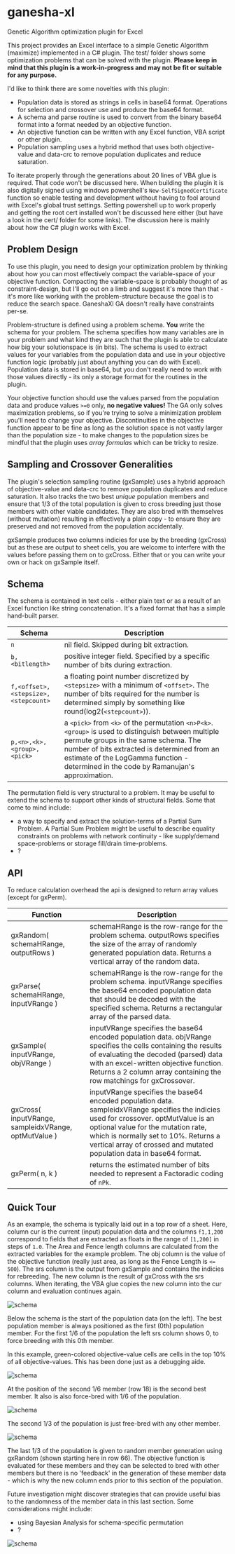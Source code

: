 # ganesha-xl
Genetic Algorithm optimization plugin for Excel

This project provides an Excel interface to a simple Genetic Algorithm (maximize) implemented in a C# plugin. The test/ folder shows some
 optimization problems that can be solved with the plugin. **Please keep in mind that this plugin is a work-in-progress and may
 not be fit or suitable for any purpose.**

I'd like to think there are some novelties with this plugin:

* Population data is stored as strings in cells in base64 format. Operations for selection and crossover use and produce the base64 format.
* A schema and parse routine is used to convert from the binary base64 format into a format needed by an objective function.
* An objective function can be written with any Excel function, VBA script or other plugin.
* Population sampling uses a hybrid method that uses both objective-value and data-crc to remove population duplicates and reduce saturation.

To iterate properly through the generations about 20 lines of VBA glue is required. That code won't be discussed here. When building the plugin it is
 also digitally signed using windows powershell's `New-SelfSignedCertificate` function so enable testing and development without having to fool
 around with Excel's global trust settings. Setting powershell up to work properly and getting the root cert installed won't be discussed here
 either (but have a look in the cert/ folder for some links). The discussion here is mainly about how the C# plugin works with Excel.

## Problem Design

To use this plugin, you need to design your optimization problem by thinking about how you can most effectively compact the variable-space of
 your objective function. Compacting the variable-space is probably thought of as constraint-design, but I'll go out on a limb and suggest
 it's more than that - it's more like working with the problem-structure because the goal is to reduce the search space. GaneshaXl GA
 doesn't really have constraints per-se.

Problem-structure is defined using a problem schema. **You** write the schema for your problem. The schema specifies how many variables are
 in your problem and what kind they are such that the plugin is able to calculate how big your solutionspace is (in bits). The schema is used
 to extract values for your variables from the population data and use in your objective function logic (probably just about anything you can
 do with Excel). Population data is stored in base64, but you don't really need to work with those values directly - its only a storage format
 for the routines in the plugin.

Your objective function should use the values parsed from the population data and produce values `>=0` only, **no negative values!** The GA only solves
maximization problems, so if you're trying to solve a minimization problem you'll need to change your objective. Discontinuities in the objective
 function appear to be fine as long as the solution space is not vastly larger than the population size - to make changes to the population sizes
 be mindful that the plugin uses *array formulas* which can be tricky to resize.

## Sampling and Crossover Generalities

The plugin's selection sampling routine (gxSample) uses a hybrid approach of objective-value and data-crc to remove population duplicates and
 reduce saturation. It also tracks the two best *unique* population members and ensure that 1/3 of the total population is given to cross breeding
just those members with other viable candidates. They are also bred with themselves (without mutation) resulting in effectively a plain copy - to
 ensure they are preserved and not removed from the population accidentally.

gxSample produces two columns indicies for use by the breeding (gxCross) but as these are output to sheet cells, you are welcome to interfere
with the values before passing them on to gxCross. Either that or you can write your own or hack on gxSample itself.

## Schema

The schema is contained in text cells - either plain text or as a result of an Excel function like string concatenation. It's a fixed format
 that has a simple hand-built parser.

| Schema | Description |
| --- | --- |
| `n` | nil field. Skipped during bit extraction. |
| `b,<bitlength>` | positive integer field. Specified by a specific number of bits during extraction. |
| `f,<offset>,<stepsize>,<stepcount>` | a floating point number discretized by `<stepsize>` with a minimum of `<offset>`. The number of bits required for the number is determined simply by something  like round(log2(`<stepcount>`)). |
| `p,<n>,<k>,<group>,<pick>` | a `<pick>` from `<k>` of the permutation `<n>P<k>`. `<group>` is used to distinguish between multiple permute groups in the same schema. The number of bits extracted is determined from an estimate of the LogGamma function - determined in the code by Ramanujan's approximation.  |

The permutation field is very structural to a problem. It may be useful to extend the schema to support other kinds of structural
 fields. Some that come to mind include:

* a way to specify and extract the solution-terms of a Partial Sum Problem. A Partial Sum Problem might be useful to describe equality constraints on
  problems with network continuity - like supply/demand space-problems or storage fill/drain time-problems.
* ?

## API

To reduce calculation overhead the api is designed to return array values (except for gxPerm).

| Function | Description |
| --- | ---|
| gxRandom( schemaHRange, outputRows ) | schemaHRange is the row-range for the problem schema. outputRows specifies the size of the array of randomly generated population data. Returns a vertical array of the random data. |
| gxParse( schemaHRange, inputVRange ) | schemaHRange is the row-range for the problem schema. inputVRange specifies the base64 encoded population data that should be decoded with the specified schema. Returns a rectangular array of the parsed data. |
| gxSample( inputVRange, objVRange ) | inputVRange specifies the base64 encoded population data. objVRange specifies the cells containing the results of evaluating the decoded (parsed) data with an excel-written objective function. Returns a 2 column array containing the row matchings for gxCrossover. |
| gxCross( inputVRange, sampleidxVRange, optMutValue ) | inputVRange specifies the base64 encoded population data. sampleidxVRange specifies the indicies used for crossover. optMutValue is an optional value for the mutation rate, which is normally set to 10%. Returns a vertical array of crossed and mutated population data in base64 format. |
| gxPerm( n, k ) | returns the estimated number of bits needed to represent a Factoradic coding of `nPk`. |

## Quick Tour

As an example, the schema is typically laid out in a top row of a sheet. Here, column cur is the current (input) population data and the
 columns `f1,1,200` correspond to fields that are extracted as floats in the range of `[1,200]` in steps of `1.0`. The Area and
 Fence length columns are calculated from the extracted variables for the example problem. The obj column is the value of the
 objective function (really just area, as long as the Fence Length is `<= 500`). The srs column is the output from gxSample and
 contains the indicies for rebreeding. The new column is the result of gxCross with the srs columns. When iterating, the VBA
 glue copies the new column into the cur column and evaluation continues again.

![schema](pics/pic-schema.png)

Below the schema is the start of the population data (on the left). The best population member is always positioned as the first (0th) population
 member.  For the first 1/6 of the population the left srs column shows 0, to force breeding with this 0th member.

In this example, green-colored objective-value cells are cells in the top 10% of all objective-values. This has been done just as
 a debugging aide.

![schema](pics/pic-best1.png)

At the position of the second 1/6 member (row 18) is the second best member. It also is also force-bred with 1/6 of the population.

![schema](pics/pic-best2.png)

The second 1/3 of the population is just free-bred with any other member.

![schema](pics/pic-mixed.png)

The last 1/3 of the population is given to random member generation using gxRandom (shown starting here in row 66). The objective function is evaluated for these members
 and they can be selected to bred with other members but there is no 'feedback' in the generation of these member data - which is why
 the new column ends prior to this section of the population.

Future investigation might discover strategies that can provide useful bias to the randomness of the member data in this last
 section. Some considerations might include:

* using Bayesian Analysis for schema-specific permutation
* ?

![schema](pics/pic-rando.png)

